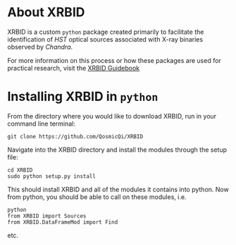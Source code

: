# About XRBID
XRBID is a custom `python` package created primarily to facilitate the identification of *HST* optical sources associated with X-ray binaries observed by *Chandra*. 

For more information on this process or how these packages are used for practical research, visit the [XRBID Guidebook](https://qosmicqi.github.io/XRBID/chapters/intro.html)

# Installing XRBID in `python`

From the directory where you would like to download XRBID, run in your command line terminal: 

```
git clone https://github.com/QosmicQi/XRBID
```

Navigate into the XRBID directory and install the modules through the setup file: 
```
cd XRBID
sudo python setup.py install  
```

This should install XRBID and all of the modules it contains into python. Now from python, you should be able to call on these modules, i.e.
```
python
from XRBID import Sources
from XRBID.DataFrameMod import Find
```

etc. 
